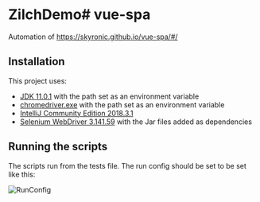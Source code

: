 # ZilchDemo# vue-spa
Automation of  https://skyronic.github.io/vue-spa/#/

## Installation

This project uses:
* [JDK 11.0.1](https://www.oracle.com/java/technologies/javase/jdk11-archive-downloads.html) with the path set as an environment variable
* [chromedriver.exe](https://chromedriver.chromium.org/) with the path set as an environment variable
* [IntelliJ Community Edition 2018.3.1](https://www.jetbrains.com/idea/download/)
* [Selenium WebDriver 3.141.59](https://selenium.dev/downloads/) with the Jar files added as dependencies

## Running the scripts

The scripts run from the tests file. The run config should be set to be set like this:

![RunConfig](//RunConfig.PNG)
